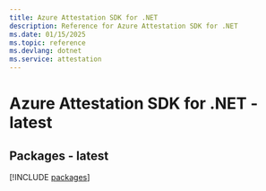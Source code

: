 ```yaml
---
title: Azure Attestation SDK for .NET
description: Reference for Azure Attestation SDK for .NET
ms.date: 01/15/2025
ms.topic: reference
ms.devlang: dotnet
ms.service: attestation
---
```

# Azure Attestation SDK for .NET - latest
## Packages - latest
[!INCLUDE [packages](attestation-index.md)]